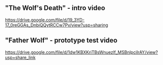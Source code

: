 ## "The Wolf's Death" - intro video
https://drive.google.com/file/d/19_3YD-17_0reGGAs_DnbiQQytRCCw7Pv/view?usp=sharing
###
## "Father Wolf" - prototype test video
https://drive.google.com/file/d/1dw1KBXKriTBsWnuezlf_MSBnlpciIrAY/view?usp=share_link
